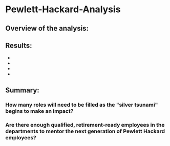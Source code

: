 # Pewlett-Hackard-Analysis

## Overview of the analysis:

## Results:

*
*
*
*
## Summary:

### How many roles will need to be filled as the "silver tsunami" begins to make an impact?

### Are there enough qualified, retirement-ready employees in the departments to mentor the next generation of Pewlett Hackard employees?
